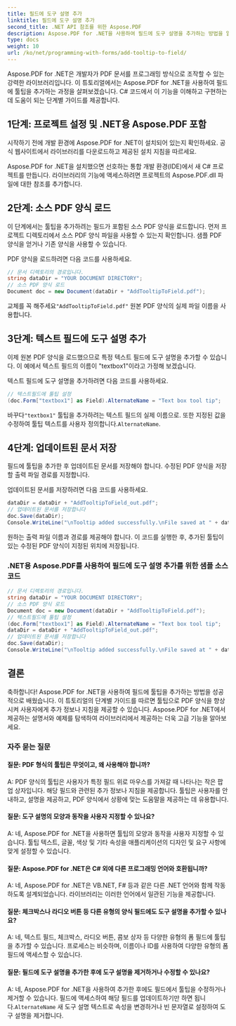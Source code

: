 ```yaml
---
title: 필드에 도구 설명 추가
linktitle: 필드에 도구 설명 추가
second_title: .NET API 참조를 위한 Aspose.PDF
description: Aspose.PDF for .NET을 사용하여 필드에 도구 설명을 추가하는 방법을 알아보세요.
type: docs
weight: 10
url: /ko/net/programming-with-forms/add-tooltip-to-field/
---
```

Aspose.PDF for .NET은 개발자가 PDF 문서를 프로그래밍 방식으로 조작할 수 있는 강력한 라이브러리입니다. 이 튜토리얼에서는 Aspose.PDF for .NET을 사용하여 필드에 툴팁을 추가하는 과정을 살펴보겠습니다. C# 코드에서 이 기능을 이해하고 구현하는 데 도움이 되는 단계별 가이드를 제공합니다.

## 1단계: 프로젝트 설정 및 .NET용 Aspose.PDF 포함

시작하기 전에 개발 환경에 Aspose.PDF for .NET이 설치되어 있는지 확인하세요. 공식 웹사이트에서 라이브러리를 다운로드하고 제공된 설치 지침을 따르세요.

Aspose.PDF for .NET을 설치했으면 선호하는 통합 개발 환경(IDE)에서 새 C# 프로젝트를 만듭니다. 라이브러리의 기능에 액세스하려면 프로젝트의 Aspose.PDF.dll 파일에 대한 참조를 추가합니다.

## 2단계: 소스 PDF 양식 로드

이 단계에서는 툴팁을 추가하려는 필드가 포함된 소스 PDF 양식을 로드합니다. 먼저 프로젝트 디렉토리에서 소스 PDF 양식 파일을 사용할 수 있는지 확인합니다. 샘플 PDF 양식을 얻거나 기존 양식을 사용할 수 있습니다.

PDF 양식을 로드하려면 다음 코드를 사용하세요.

```csharp
// 문서 디렉토리의 경로입니다.
string dataDir = "YOUR DOCUMENT DIRECTORY";
// 소스 PDF 양식 로드
Document doc = new Document(dataDir + "AddTooltipToField.pdf");
```

 교체를 꼭 해주세요`"AddTooltipToField.pdf"` 원본 PDF 양식의 실제 파일 이름을 사용합니다.

## 3단계: 텍스트 필드에 도구 설명 추가

이제 원본 PDF 양식을 로드했으므로 특정 텍스트 필드에 도구 설명을 추가할 수 있습니다. 이 예에서 텍스트 필드의 이름이 "textbox1"이라고 가정해 보겠습니다.

텍스트 필드에 도구 설명을 추가하려면 다음 코드를 사용하세요.

```csharp
// 텍스트필드에 툴팁 설정
(doc.Form["textbox1"] as Field).AlternateName = "Text box tool tip";
```

 바꾸다`"textbox1"` 툴팁을 추가하려는 텍스트 필드의 실제 이름으로. 또한 지정된 값을 수정하여 툴팁 텍스트를 사용자 정의합니다.`AlternateName`.

## 4단계: 업데이트된 문서 저장

필드에 툴팁을 추가한 후 업데이트된 문서를 저장해야 합니다. 수정된 PDF 양식을 저장할 출력 파일 경로를 지정합니다.

업데이트된 문서를 저장하려면 다음 코드를 사용하세요.

```csharp
dataDir = dataDir + "AddTooltipToField_out.pdf";
// 업데이트된 문서를 저장합니다
doc.Save(dataDir);
Console.WriteLine("\nTooltip added successfully.\nFile saved at " + dataDir);
```

원하는 출력 파일 이름과 경로를 제공해야 합니다. 이 코드를 실행한 후, 추가된 툴팁이 있는 수정된 PDF 양식이 지정된 위치에 저장됩니다.

### .NET용 Aspose.PDF를 사용하여 필드에 도구 설명 추가를 위한 샘플 소스 코드 

```csharp
// 문서 디렉토리의 경로입니다.
string dataDir = "YOUR DOCUMENT DIRECTORY";
// 소스 PDF 양식 로드
Document doc = new Document(dataDir + "AddTooltipToField.pdf");
// 텍스트필드에 툴팁 설정
(doc.Form["textbox1"] as Field).AlternateName = "Text box tool tip";
dataDir = dataDir + "AddTooltipToField_out.pdf";
// 업데이트된 문서를 저장합니다
doc.Save(dataDir);
Console.WriteLine("\nTooltip added successfully.\nFile saved at " + dataDir);
```

## 결론

축하합니다! Aspose.PDF for .NET을 사용하여 필드에 툴팁을 추가하는 방법을 성공적으로 배웠습니다. 이 튜토리얼의 단계별 가이드를 따르면 툴팁으로 PDF 양식을 향상시켜 사용자에게 추가 정보나 지침을 제공할 수 있습니다. Aspose.PDF for .NET에서 제공하는 설명서와 예제를 탐색하여 라이브러리에서 제공하는 더욱 고급 기능을 알아보세요.

### 자주 묻는 질문

#### 질문: PDF 형식의 툴팁은 무엇이고, 왜 사용해야 합니까?

A: PDF 양식의 툴팁은 사용자가 특정 필드 위로 마우스를 가져갈 때 나타나는 작은 팝업 상자입니다. 해당 필드와 관련된 추가 정보나 지침을 제공합니다. 툴팁은 사용자를 안내하고, 설명을 제공하고, PDF 양식에서 상황에 맞는 도움말을 제공하는 데 유용합니다.

#### 질문: 도구 설명의 모양과 동작을 사용자 지정할 수 있나요?

A: 네, Aspose.PDF for .NET을 사용하면 툴팁의 모양과 동작을 사용자 지정할 수 있습니다. 툴팁 텍스트, 글꼴, 색상 및 기타 속성을 애플리케이션의 디자인 및 요구 사항에 맞게 설정할 수 있습니다.

#### 질문: Aspose.PDF for .NET은 C# 외에 다른 프로그래밍 언어와 호환됩니까?

A: 네, Aspose.PDF for .NET은 VB.NET, F# 등과 같은 다른 .NET 언어와 함께 작동하도록 설계되었습니다. 라이브러리는 이러한 언어에서 일관된 기능을 제공합니다.

#### 질문: 체크박스나 라디오 버튼 등 다른 유형의 양식 필드에도 도구 설명을 추가할 수 있나요?

A: 네, 텍스트 필드, 체크박스, 라디오 버튼, 콤보 상자 등 다양한 유형의 폼 필드에 툴팁을 추가할 수 있습니다. 프로세스는 비슷하며, 이름이나 ID를 사용하여 다양한 유형의 폼 필드에 액세스할 수 있습니다.

#### 질문: 필드에 도구 설명을 추가한 후에 도구 설명을 제거하거나 수정할 수 있나요?

 A: 네, Aspose.PDF for .NET을 사용하여 추가한 후에도 필드에서 툴팁을 수정하거나 제거할 수 있습니다. 필드에 액세스하여 해당 필드를 업데이트하기만 하면 됩니다.`AlternateName` 새 도구 설명 텍스트로 속성을 변경하거나 빈 문자열로 설정하여 도구 설명을 제거합니다.